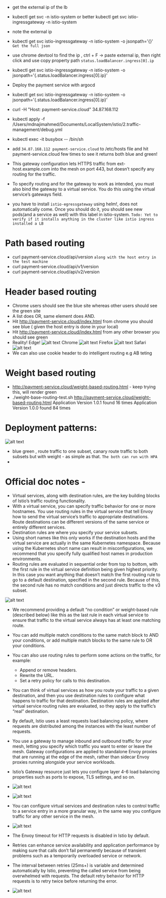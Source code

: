 - get the external ip of the lb 
- kubectl get svc -n istio-system or better kubectl get svc istio-ingressgateway  -n istio-system
- note the external ip
- kubectl get svc istio-ingressgateway  -n istio-system -o jsonpath='{}'   `Get the full json`
- use chrome devtool to find the ip , ctrl + F -> paste external ip, then right click and use copy property path `status.loadBalancer.ingress[0].ip`
- kubectl get svc istio-ingressgateway  -n istio-system -o jsonpath='{.status.loadBalancer.ingress[0].ip}' 
- Deploy the payment service with argocd
- kubectl get svc istio-ingressgateway  -n istio-system -o jsonpath='{.status.loadBalancer.ingress[0].ip}'
- curl -H "Host: payment-service.cloud" 34.87.168.112
- kubectl apply -f /Users/mdnajimahmed/Documents/LocalSystem/istio/2.traffic-management/debug.yml
- kubectl exec -it busybox -- /bin/sh
- add `34.87.168.112 payment-service.cloud` to /etc/hosts file and hit payment-service.cloud few times to see it returns both blue and green!

- This gateway configuration lets HTTPS traffic from ext-host.example.com into the mesh on port 443, but doesn’t specify any routing for the traffic.

- To specify routing and for the gateway to work as intended, you must also bind the gateway to a virtual service. You do this using the virtual service’s gateways field.

- you have to install `istio-egressgateway` using helm!, does not automatically come. Once you should do it, you should see new pods(and a service as well) with this label in istio-system. `Todo: Yet to verify if it installs anything in the cluster like istio ingress installed a LB` 


# Path based routing
- curl payment-service.cloud/api/version `along with the host entry in the test machine`
- curl payment-service.cloud/api/v1/version
- curl payment-service.cloud/api/v2/version

# Header based routing
- Chrome users should see the blue site whereas other users should see the green site
- A list does OR, same element does AND.
- Hit http://payment-service.cloud/index.html from chrome you should see blue ( given the host entry is done in your local)
- Hit http://payment-service.cloud/index.html from any other browser you should see green
- Reality!
Edge!
    ![alt text](image.png)
Chrome
    ![alt text](image-1.png)
Firefox
    ![alt text](image-2.png)
Safari
    ![alt text](image-3.png)
- We can also use cookie header to do intelligent routing e.g AB teting

# Weight based routing
- http://payment-service.cloud/weight-based-routing.html - keep trying this, will render green
- ./weight-base-routing-test.sh http://payment-service.cloud/weight-based-routing.html
    Application Version 1.0.1 found 16 times
    Application Version 1.0.0 found 84 times

# Deployment patterns:
![alt text](image-4.png)
- blue green , route traffic to one subset, canary route traffic to both subsets but with weight - as simple as that. `The both can run with HPA`
- 

# Official doc notes - 
- Virtual services, along with destination rules, are the key building blocks of Istio’s traffic routing functionality. 
- With a virtual service, you can specify traffic behavior for one or more hostnames. You use routing rules in the virtual service that tell Envoy how to send the virtual service’s traffic to appropriate destinations. Route destinations can be different versions of the same service or entirely different services.
- Destination rules are where you specify your service subsets.
- Using short names like this only works if the destination hosts and the virtual service are actually in the same Kubernetes namespace. Because using the Kubernetes short name can result in misconfigurations, we recommend that you specify fully qualified host names in production environments.
- Routing rules are evaluated in sequential order from top to bottom, with the first rule in the virtual service definition being given highest priority. In this case you want anything that doesn’t match the first routing rule to go to a default destination, specified in the second rule. Because of this, the second rule has no match conditions and just directs traffic to the v3 subset.

![alt text](image-5.png)

- We recommend providing a default “no condition” or weight-based rule (described below) like this as the last rule in each virtual service to ensure that traffic to the virtual service always has at least one matching route.
- You can add multiple match conditions to the same match block to AND your conditions, or add multiple match blocks to the same rule to OR your conditions.
- You can also use routing rules to perform some actions on the traffic, for example:
    - Append or remove headers.
    - Rewrite the URL.
    - Set a retry policy for calls to this destination.

- You can think of virtual services as how you route your traffic to a given destination, and then you use destination rules to configure what happens to traffic for that destination. Destination rules are applied after virtual service routing rules are evaluated, so they apply to the traffic’s “real” destination.
- By default, Istio uses a least requests load balancing policy, where requests are distributed among the instances with the least number of requests.

- You use a gateway to manage inbound and outbound traffic for your mesh, letting you specify which traffic you want to enter or leave the mesh. Gateway configurations are applied to standalone Envoy proxies that are running at the edge of the mesh, rather than sidecar Envoy proxies running alongside your service workloads.

-  Istio’s Gateway resource just lets you configure layer 4-6 load balancing properties such as ports to expose, TLS settings, and so on. 
- ![alt text](image-6.png)
- ![alt text](image-7.png)
- You can configure virtual services and destination rules to control traffic to a service entry in a more granular way, in the same way you configure traffic for any other service in the mesh.
- ![alt text](image-8.png)
- The Envoy timeout for HTTP requests is disabled in Istio by default.
-  Retries can enhance service availability and application performance by making sure that calls don’t fail permanently because of transient problems such as a temporarily overloaded service or network. 
- The interval between retries (25ms+) is variable and determined automatically by Istio, preventing the called service from being overwhelmed with requests. The default retry behavior for HTTP requests is to retry twice before returning the error.
- ![alt text](image-9.png)
